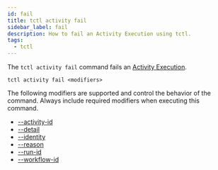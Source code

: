 ```yaml
---
id: fail
title: tctl activity fail
sidebar_label: fail
description: How to fail an Activity Execution using tctl.
tags:
  - tctl
---
```


The `tctl activity fail` command fails an [Activity Execution](/concepts/what-is-an-activity-execution).

`tctl activity fail <modifiers>`

The following modifiers are supported and control the behavior of the command.
Always include required modifiers when executing this command.

- [--activity-id](/tctl/modifiers#--activity-id)
- [--detail](/tctl/modifiers#--detail)
- [--identity](/tctl/modifiers#--identity)
- [--reason](/tctl/modifiers#--reason)
- [--run-id](/tctl/modifiers#--run-id)
- [--workflow-id](/tctl/modifiers#--workflow-id)
